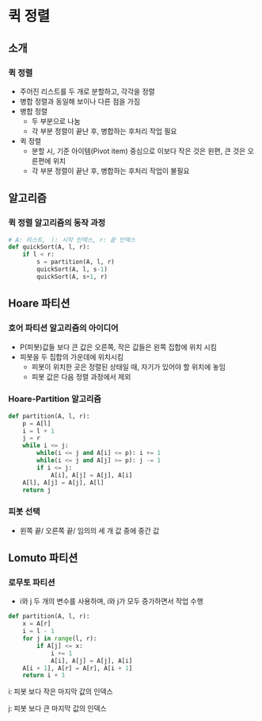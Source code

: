 # 퀵 정렬

## 소개

### 퀵 정렬

- 주어진 리스트를 두 개로 분할하고, 각각을 정렬
- 병합 정렬과 동일해 보이나 다른 점을 가짐
- 병합 정렬
  - 두 부분으로 나눔
  - 각 부분 정렬이 끝난 후, 병합하는 후처리 작업 필요
- 퀵 정렬
  - 분할 시, 기준 아이템(Pivot item) 중심으로 이보다 작은 것은 왼편, 큰 것은 오른편에 위치
  - 각 부분 정렬이 끝난 후, 병합하는 후처리 작업이 불필요

## 알고리즘

### 퀵 정렬 알고리즘의 동작 과정

~~~python
# A: 리스트, ㅣ: 시작 인덱스, r: 끝 인덱스
def quickSort(A, l, r):
    if l < r:
        s = partition(A, l, r)
        quickSort(A, l, s-1)
        quickSort(A, s+1, r)
~~~

## Hoare 파티션

### 호어 파티션 알고리즘의 아이디어

- P(피봇)값들 보다 큰 값은 오른쪽, 작은 값들은 왼쪽 집합에 위치 시킴
- 피봇을 두 집합의 가운데에 위치시킴
  - 피봇이 위치한 곳은 정렬된 상태일 때, 자기가 있어야 할 위치에 놓임
  - 피봇 값은 다음 정렬 과정에서 제외

### Hoare-Partition 알고리즘

~~~python
def partition(A, l, r):
    p = A[l]
    i = l + 1
    j = r
    while i <= j:
        while(i <= j and A[i] <= p): i += 1
        while(i <= j and A[j] >= p): j -= 1
        if i <= j:
            A[i], A[j] = A[j], A[i]
    A[l], A[j] = A[j], A[l]
    return j
~~~

### 피봇 선택

- 왼쪽 끝/ 오른쪽 끝/ 임의의 세 개 값 중에 중간 값

## Lomuto 파티션

### 로무토 파티션

- i와 j 두 개의 변수를 사용하며, i와 j가 모두 증가하면서 작업 수행

~~~python
def partition(A, l, r):
    x = A[r]
    i = l - 1
    for j in range(l, r):
        if A[j] <= x:
            i += 1
            A[i], A[j] = A[j], A[i]
    A[i + 1], A[r] = A[r], A[i + 1]
    return i + 1
~~~

i: 피봇 보다 작은 마지막 값의 인덱스

j: 피봇 보다 큰 마지막 값의 인덱스